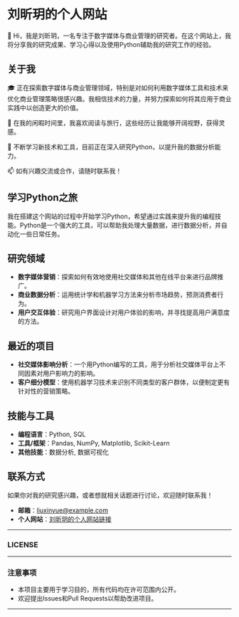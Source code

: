 

# 刘昕玥的个人网站

👋 Hi，我是刘昕玥，一名专注于数字媒体与商业管理的研究者。在这个网站上，我将分享我的研究成果、学习心得以及使用Python辅助我的研究工作的经验。

## 关于我

🎓 正在探索数字媒体与商业管理领域，特别是对如何利用数字媒体工具和技术来优化商业管理策略很感兴趣。我相信技术的力量，并努力探索如何将其应用于商业实践中以创造更大的价值。

🚀 在我的闲暇时间里，我喜欢阅读与旅行，这些经历让我能够开阔视野，获得灵感。

🌱 不断学习新技术和工具，目前正在深入研究Python，以提升我的数据分析能力。

📫 如有兴趣交流或合作，请随时联系我！

## 学习Python之旅

我在搭建这个网站的过程中开始学习Python，希望通过实践来提升我的编程技能。Python是一个强大的工具，可以帮助我处理大量数据，进行数据分析，并自动化一些日常任务。

## 研究领域

- **数字媒体营销**：探索如何有效地使用社交媒体和其他在线平台来进行品牌推广。
- **商业数据分析**：运用统计学和机器学习方法来分析市场趋势，预测消费者行为。
- **用户交互体验**：研究用户界面设计对用户体验的影响，并寻找提高用户满意度的方法。

## 最近的项目

- **社交媒体影响分析**：一个用Python编写的工具，用于分析社交媒体平台上不同因素对用户影响力的影响。
- **客户细分模型**：使用机器学习技术来识别不同类型的客户群体，以便制定更有针对性的营销策略。

## 技能与工具

- **编程语言**：Python, SQL
- **工具/框架**：Pandas, NumPy, Matplotlib, Scikit-Learn
- **其他技能**：数据分析, 数据可视化

## 联系方式

如果你对我的研究感兴趣，或者想就相关话题进行讨论，欢迎随时联系我！

- **邮箱**：liuxinyue@example.com
- **个人网站**：[刘昕玥的个人网站链接](https://liuxinyye.github.io/)

---

### LICENSE



---

### 注意事项

- 本项目主要用于学习目的，所有代码均在许可范围内公开。
- 欢迎提出Issues和Pull Requests以帮助改进项目。

---

